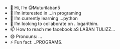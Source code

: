 - 👋 Hi, I’m @Muturilaban5
- 👀 I’m interested in ...in programing
- 🌱 I’m currently learning ...python
- 💞️ I’m looking to collaborate on ..logarithim.
- 📫 How to reach me facebook aS LABAN TULIZZ...
- 😄 Pronouns: ...
- ⚡ Fun fact: ..PROGRAMS.

<!---
Muturilaban5/Muturilaban5 is a ✨ special ✨ repository because its `README.md` (this file) appears on your GitHub profile.
You can click the Preview link to take a look at your changes.
--->
